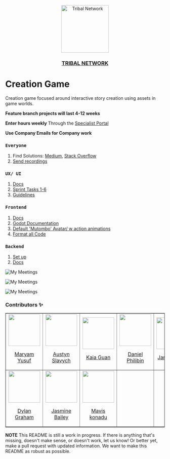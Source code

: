 <div align='center'>
  <a href='Link to view' target='https://gotm.io/tribaliii/creationgame'>
  <img src='https://avatars.githubusercontent.com/u/63391280?v=4' alt='Tribal Network' width='150px' />
  <h3>TRIBAL NETWORK</h3>
  </a>
</div>


# Creation Game
Creation game focused around interactive story creation using assets in game worlds.

**Feature branch projects will last 4-12 weeks**

**Enter hours weekly**
Through the [Specialist Portal](https://sites.google.com/view/specialistportal/specialist-portal)

**Use Company Emails for Company work**


### `Everyone`
1. Find Solutions: [Medium](https://github.com/Tribalnetwork/Portfolio-Network), [Stack Overflow](https://stackoverflow.com/)
2. [Send recordings](https://www.loom.com/?utm_term=loom_b&utm_campaign=US_GS_Brand_Phrase_Exact&utm_source=adwords&utm_medium=ppc&utm_content=&hsa_acc=4481576800&hsa_cam=15507659439&hsa_grp=134743398910&hsa_ad=567960631368&hsa_src=g&hsa_tgt=kwd-23006411&hsa_kw=loom&hsa_mt=b&hsa_net=adwords&hsa_ver=3&gclid=Cj0KCQjwxveXBhDDARIsAI0Q0x2Y3RIMytr8Fml4ZWaOTnMMSG6JggKhhceiSkQsxrTMiD7-E4HVNQoaAh2IEALw_wcB)



### `UX/ UI`
1. [Docs](https://drive.google.com/drive/folders/1tYQoi6_NQvnKW7vSjiKrByHtQhpVTcuY?usp=sharing)
2. [Sprint Tasks 1-6](https://drive.google.com/drive/folders/10I2b-pMYGlP3bN_0dKU7BXKt7knwrp_4?usp=sharing)
3. [Guidelines](https://docs.google.com/document/d/1nYnTdHjuO2bejNhLG1hWU6wblm9Twq3h/edit?usp=sharing&ouid=115223206571185626008&rtpof=true&sd=true)


### `Frontend`
1. [Docs](https://drive.google.com/drive/folders/1tYQoi6_NQvnKW7vSjiKrByHtQhpVTcuY?usp=sharing)
2. [Godot Documentation](https://docs.godotengine.org/en/latest/)
3. [Default 'Mutombo' Avatar/ w action animations](https://drive.google.com/drive/folders/1IPRQaSQmQHD7NUJNHGRkt__BaUS7Cyc3?usp=sharing)
4. [Format all Code](https://www.gdquest.com/tutorial/godot/gdscript/gdscript-formatter/)


### `Backend`
1. [Set up](https://drive.google.com/drive/folders/1sEy7-mp_mvEdSxJfbjTTBqGyQPeIHWf5?usp=sharing)
2. [Docs](https://drive.google.com/drive/folders/1sEy7-mp_mvEdSxJfbjTTBqGyQPeIHWf5?usp=sharing)


![My Meetings](https://github.com/TribaliiiGameDevelopment/CreationGame/blob/332411e80d3af030df61c89f5550b48b9f72de4d/My%20Meetings%20Infographic.png)

![My Meetings](https://github.com/TribaliiiGameDevelopment/CreationGame/blob/332411e80d3af030df61c89f5550b48b9f72de4d/My%20Meetings%20Infographic.png)

![My Meetings](https://github.com/TribaliiiGameDevelopment/CreationGame/blob/332411e80d3af030df61c89f5550b48b9f72de4d/My%20Meetings%20Infographic.png)


### Contributors ✨

<table border='1px'>
  <tr>
    <td>
      <a href="Github link" target="_blank">
        <img src='Github Avatar' alt='' width='100px'>
        <p align='center'>Maryam Yusuf</p>
      </a>
    </td>
    <td>
      <a href="Github link" target="_blank">
        <img src='Github Avatar' alt='' width='100px'>
        <p align='center'>Austyn Slavych</p>
      </a>
    </td>
    <td>
      <a href="Github link" target="_blank">
        <img src='Github Avatar' alt='' width='100px'>
        <p align='center'>Kaia Guan</p>
      </a>
    </td>
    <td>
      <a href="Github link" target="_blank">
        <img src='Github Avatar' alt='' width='100px'>
        <p align='center'>Daniel Philibin</p>
      </a>
    </td>
    <td>
      <a href="Github link" target="_blank">
        <img src='Github Avatar' alt='' width='100px'>
        <p align='center'>Janine Kong</p>
      </a>
    </td>
    <td>
      <a href="Github link" target="_blank">
        <img src='Github Avatar' alt='' width='100px'>
        <p align='center'>Brandon Cay</p>
      </a>
    </td>
    <td>
      <a href="Github link" target="_blank">
        <img src='Github Avatar' alt='' width='100px'>
        <p align='center'>Trung Lam</p>
      </a>
    </td>
    <td>
      <a href="Github link" target="_blank">
        <img src='Github Avatar' alt='' width='100px'>
        <p align='center'>Jihad Beydoun</p>
      </a>
    </td>
  </tr>
<!-- 2   -->
  <tr>
    <td>
      <a href="Github link" target="_blank">
        <img src='Github Avatar' alt='' width='100px'>
        <p align='center'>Dylan Graham</p>
      </a>
    </td>
   <td>
      <a href="Github link" target="_blank">
        <img src='Github Avatar' alt='' width='100px'>
        <p align='center'>Jasmine Bailey</p>
      </a>
    </td>
    <td>
     <a href="Github link" target="_blank">
        <img src='Github Avatar' alt='' width='100px'>
        <p align='center'>Mavis konadu</p>
      </a>
    </td>
    <td>
</table>



**NOTE** This README is still a work in progress. If there is anything that's missing, doesn't make sense, or doesn't work, let us know! Or better yet, make a pull request with updated information. We want to make this README as robust as possible.
